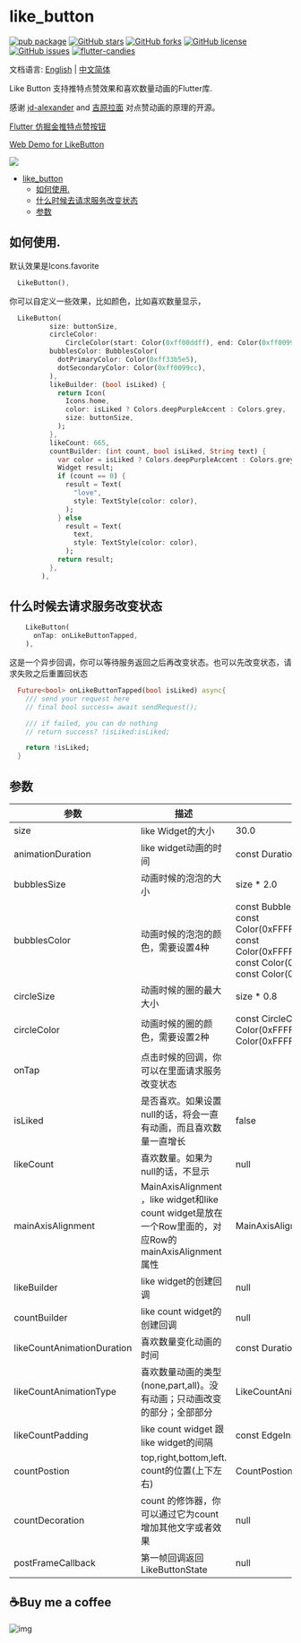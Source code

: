 # like_button

[![pub package](https://img.shields.io/pub/v/like_button.svg)](https://pub.dartlang.org/packages/like_button) [![GitHub stars](https://img.shields.io/github/stars/fluttercandies/like_button)](https://github.com/fluttercandies/like_button/stargazers) [![GitHub forks](https://img.shields.io/github/forks/fluttercandies/like_button)](https://github.com/fluttercandies/like_button/network)  [![GitHub license](https://img.shields.io/github/license/fluttercandies/like_button)](https://github.com/fluttercandies/like_button/blob/master/LICENSE)  [![GitHub issues](https://img.shields.io/github/issues/fluttercandies/like_button)](https://github.com/fluttercandies/like_button/issues) <a target="_blank" href="https://jq.qq.com/?_wv=1027&k=5bcc0gy"><img border="0" src="https://pub.idqqimg.com/wpa/images/group.png" alt="flutter-candies" title="flutter-candies"></a>

文档语言: [English](README.md) | [中文简体](README-ZH.md)

Like Button 支持推特点赞效果和喜欢数量动画的Flutter库.

感谢 [jd-alexander](https://github.com/jd-alexander/LikeButton) and [吉原拉面](https://github.com/yumi0629/FlutterUI/tree/master/lib/likebutton) 对点赞动画的原理的开源。

[Flutter 仿掘金推特点赞按钮](https://juejin.im/post/5cee3b43e51d45773f2e8ed7)  

[Web Demo for LikeButton](https://fluttercandies.github.io/like_button/)

![](https://github.com/fluttercandies/Flutter_Candies/blob/master/gif/like_button/like_button.gif)

- [like_button](#likebutton)
  - [如何使用.](#%e5%a6%82%e4%bd%95%e4%bd%bf%e7%94%a8)
  - [什么时候去请求服务改变状态](#%e4%bb%80%e4%b9%88%e6%97%b6%e5%80%99%e5%8e%bb%e8%af%b7%e6%b1%82%e6%9c%8d%e5%8a%a1%e6%94%b9%e5%8f%98%e7%8a%b6%e6%80%81)
  - [参数](#%e5%8f%82%e6%95%b0)

##  如何使用.

默认效果是Icons.favorite
```dart
  LikeButton(),
```

你可以自定义一些效果，比如颜色，比如喜欢数量显示，
```dart
  LikeButton(
          size: buttonSize,
          circleColor:
              CircleColor(start: Color(0xff00ddff), end: Color(0xff0099cc)),
          bubblesColor: BubblesColor(
            dotPrimaryColor: Color(0xff33b5e5),
            dotSecondaryColor: Color(0xff0099cc),
          ),
          likeBuilder: (bool isLiked) {
            return Icon(
              Icons.home,
              color: isLiked ? Colors.deepPurpleAccent : Colors.grey,
              size: buttonSize,
            );
          },
          likeCount: 665,
          countBuilder: (int count, bool isLiked, String text) {
            var color = isLiked ? Colors.deepPurpleAccent : Colors.grey;
            Widget result;
            if (count == 0) {
              result = Text(
                "love",
                style: TextStyle(color: color),
              );
            } else
              result = Text(
                text,
                style: TextStyle(color: color),
              );
            return result;
          },
        ),
```

## 什么时候去请求服务改变状态
```dart
    LikeButton(
      onTap: onLikeButtonTapped,
    ),
```
这是一个异步回调，你可以等待服务返回之后再改变状态。也可以先改变状态，请求失败之后重置回状态

```dart
  Future<bool> onLikeButtonTapped(bool isLiked) async{
    /// send your request here
    // final bool success= await sendRequest();

    /// if failed, you can do nothing
    // return success? !isLiked:isLiked;

    return !isLiked;
  }
```

## 参数
| 参数                       | 描述                                                                                                  | 默认                                                                                                                                                                                  |
| -------------------------- | ----------------------------------------------------------------------------------------------------- | ------------------------------------------------------------------------------------------------------------------------------------------------------------------------------------- |
| size                       | like Widget的大小                                                                                     | 30.0                                                                                                                                                                                  |
| animationDuration          | like widget动画的时间                                                                                 | const Duration(milliseconds: 1000)                                                                                                                                                    |
| bubblesSize                | 动画时候的泡泡的大小                                                                                  | size * 2.0                                                                                                                                                                            |
| bubblesColor               | 动画时候的泡泡的颜色，需要设置4种                                                                     | const BubblesColor(dotPrimaryColor: const Color(0xFFFFC107),dotSecondaryColor: const Color(0xFFFF9800),dotThirdColor: const Color(0xFFFF5722),dotLastColor: const Color(0xFFF44336),) |
| circleSize                 | 动画时候的圈的最大大小                                                                                | size * 0.8                                                                                                                                                                            |
| circleColor                | 动画时候的圈的颜色，需要设置2种                                                                       | const CircleColor(start: const Color(0xFFFF5722), end: const Color(0xFFFFC107)                                                                                                        |
| onTap                      | 点击时候的回调，你可以在里面请求服务改变状态                                                          |                                                                                                                                                                                       |
| isLiked                    | 是否喜欢。如果设置null的话，将会一直有动画，而且喜欢数量一直增长                                      | false                                                                                                                                                                                 |
| likeCount                  | 喜欢数量。如果为null的话，不显示                                                                      | null                                                                                                                                                                                  |
| mainAxisAlignment          | MainAxisAlignment ，like widget和like count widget是放在一个Row里面的，对应Row的mainAxisAlignment属性 | MainAxisAlignment.center                                                                                                                                                              |
| likeBuilder                | like widget的创建回调                                                                                 | null                                                                                                                                                                                  |
| countBuilder               | like count widget的创建回调                                                                           | null                                                                                                                                                                                  |
| likeCountAnimationDuration | 喜欢数量变化动画的时间                                                                                | const Duration(milliseconds: 500)                                                                                                                                                     |
| likeCountAnimationType     | 喜欢数量动画的类型(none,part,all)。没有动画；只动画改变的部分；全部部分                               | LikeCountAnimationType.part                                                                                                                                                           |
| likeCountPadding           | like count widget 跟 like widget的间隔                                                                | const EdgeInsets.only(left: 3.0)                                                                                                                                                      |
| countPostion               | top,right,bottom,left. count的位置(上下左右)                                                          | CountPostion.right                                                                                                                                                                    |
| countDecoration            | count 的修饰器，你可以通过它为count增加其他文字或者效果                                               | null                                                                                                                                                                                  |  |
| postFrameCallback            | 第一帧回调返回 LikeButtonState                                                       | null                                                                                                                                                                                  |

## ☕️Buy me a coffee

![img](http://zmtzawqlp.gitee.io/my_images/images/qrcode.png)
